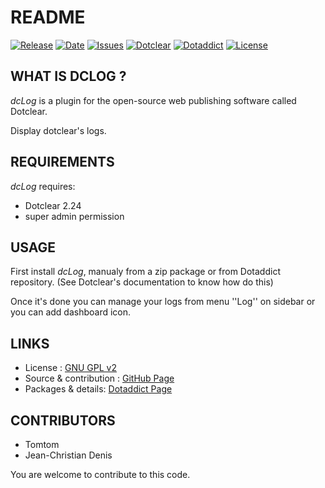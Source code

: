 # README

[![Release](https://img.shields.io/github/v/release/JcDenis/dcLog)](https://github.com/JcDenis/dcLog/releases)
[![Date](https://img.shields.io/github/release-date/JcDenis/dcLog)](https://github.com/JcDenis/dcLog/releases)
[![Issues](https://img.shields.io/github/issues/JcDenis/dcLog)](https://github.com/JcDenis/dcLog/issues)
[![Dotclear](https://img.shields.io/badge/dotclear-v2.24-blue.svg)](https://fr.dotclear.org/download)
[![Dotaddict](https://img.shields.io/badge/dotaddict-official-green.svg)](https://plugins.dotaddict.org/dc2/details/dcLog)
[![License](https://img.shields.io/github/license/JcDenis/dcLog)](https://github.com/JcDenis/dcLog/blob/master/LICENSE)

## WHAT IS DCLOG ?

_dcLog_ is a plugin for the open-source 
web publishing software called Dotclear.

Display dotclear's logs.

## REQUIREMENTS

 _dcLog_ requires: 

  * Dotclear 2.24
  * super admin permission

## USAGE

First install _dcLog_, manualy from a zip package or from 
Dotaddict repository. (See Dotclear's documentation to know how do this)

Once it's done you can manage your logs from menu 
''Log'' on sidebar or you can add dashboard icon.

## LINKS

 * License : [GNU GPL v2](https://www.gnu.org/licenses/old-licenses/lgpl-2.0.html)
 * Source & contribution : [GitHub Page](https://github.com/JcDenis/dcLog)
 * Packages & details:  [Dotaddict Page](https://plugins.dotaddict.org/dc2/details/dcLog)

## CONTRIBUTORS

 * Tomtom
 * Jean-Christian Denis

 You are welcome to contribute to this code.